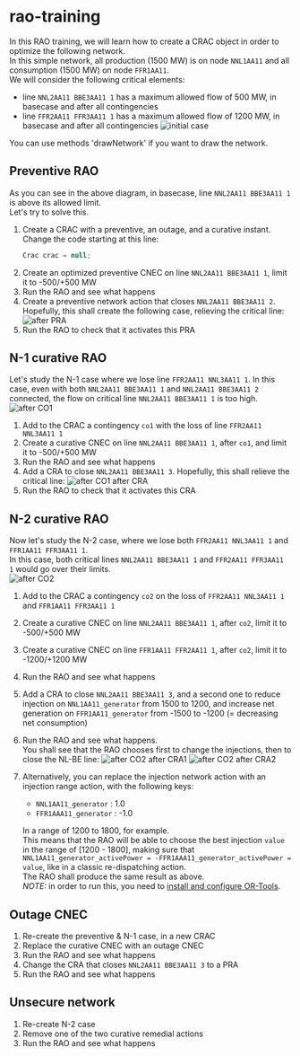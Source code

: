 # rao-training

In this RAO training, we will learn how to create a CRAC object in order to optimize the following network.  
In this simple network, all production (1500 MW) is on node `NNL1AA11` and all consumption (1500 MW) on node `FFR1AA11`.  
We will consider the following critical elements: 
- line `NNL2AA11 BBE3AA11 1` has a maximum allowed flow of 500 MW, in basecase and after all contingencies
- line `FFR2AA11 FFR3AA11 1` has a maximum allowed flow of 1200 MW, in basecase and after all contingencies
![initial case](img/initial_case.svg)



You can use methods 'drawNetwork' if you want to draw the network.

## Preventive RAO
As you can see in the above diagram, in basecase, line `NNL2AA11 BBE3AA11 1` is above its allowed limit.  
Let's try to solve this.  
1. Create a CRAC with a preventive, an outage, and a curative instant.  
   Change the code starting at this line:
    ~~~java
    Crac crac = null;
    ~~~
2. Create an optimized preventive CNEC on line `NNL2AA11 BBE3AA11 1`, limit it to -500/+500 MW
3. Run the RAO and see what happens
4. Create a preventive network action that closes `NNL2AA11 BBE3AA11 2`. Hopefully, this shall create the following case, 
   relieving the critical line:  
   ![after PRA](img/after_pra.svg)
5. Run the RAO to check that it activates this PRA

## N-1 curative RAO
Let's study the N-1 case where we lose line `FFR2AA11 NNL3AA11 1`. In this case, even with both `NNL2AA11 BBE3AA11 1` 
and `NNL2AA11 BBE3AA11 2` connected, the flow on critical line `NNL2AA11 BBE3AA11 1` is too high.
![after CO1](img/after_co1.svg)
1. Add to the CRAC a contingency `co1` with the loss of line `FFR2AA11 NNL3AA11 1`
2. Create a curative CNEC on line `NNL2AA11 BBE3AA11 1`, after `co1`, and limit it to -500/+500 MW
3. Run the RAO and see what happens
4. Add a CRA to close `NNL2AA11 BBE3AA11 3`. Hopefully, this shall relieve the critical line:
   ![after CO1 after CRA](img/after_co1_after_cra.svg)
5. Run the RAO to check that it activates this CRA

## N-2 curative RAO
Now let's study the N-2 case, where we lose both `FFR2AA11 NNL3AA11 1` and `FFR1AA11 FFR3AA11 1`.  
In this case, both critical lines `NNL2AA11 BBE3AA11 1` and `FFR2AA11 FFR3AA11 1` would go over their limits.  
![after CO2](img/after_co2.svg)
1. Add to the CRAC a contingency `co2` on the loss of `FFR2AA11 NNL3AA11 1` and `FFR1AA11 FFR3AA11 1`
2. Create a curative CNEC on line `NNL2AA11 BBE3AA11 1`, after `co2`, limit it to -500/+500 MW
3. Create a curative CNEC on line `FFR1AA11 FFR2AA11 1`, after `co2`, limit it to -1200/+1200 MW
4. Run the RAO and see what happens
5. Add a CRA to close `NNL2AA11 BBE3AA11 3`, and a second one to reduce injection on `NNL1AA11_generator` from 1500 to 
   1200, and increase net generation on `FFR1AA11_generator` from -1500 to -1200 (= decreasing net consumption)
6. Run the RAO and see what happens.  
   You shall see that the RAO chooses first to change the injections, then to close the NL-BE line:
   ![after CO2 after CRA1](img/after_co2_after_cra1.svg)
   ![after CO2 after CRA2](img/after_co2_after_cra2.svg)
7. Alternatively, you can replace the injection network action with an injection range action, with the following keys:
   - `NNL1AA11_generator` : 1.0
   - `FFR1AAA11_generator` : -1.0  
   
   In a range of 1200 to 1800, for example.  
   This means that the RAO will be able to choose the best injection `value` in the range of [1200 - 1800], making sure that
   `NNL1AA11_generator_activePower = -FFR1AAA11_generator_activePower = value`, like in a classic re-dispatching action.  
   The RAO shall produce the same result as above.  
   *NOTE:* in order to run this, you need to [install and configure OR-Tools](ORTOOLS.md).

## Outage CNEC
1. Re-create the preventive & N-1 case, in a new CRAC
2. Replace the curative CNEC with an outage CNEC
3. Run the RAO and see what happens
4. Change the CRA that closes `NNL2AA11 BBE3AA11 3` to a PRA
5. Run the RAO and see what happens

## Unsecure network
1. Re-create N-2 case
2. Remove one of the two curative remedial actions
3. Run the RAO and see what happens